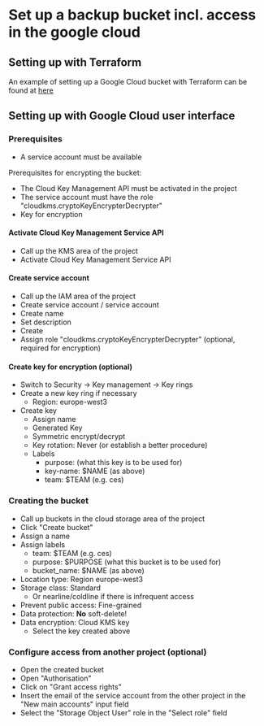 # Set up a backup bucket incl. access in the google cloud

## Setting up with Terraform

An example of setting up a Google Cloud bucket with Terraform can be found at
[here](https://github.com/cloudogu/k8s-ecosystem/blob/develop/terraform/examples/ces_google_gke/google_bucket/README.md)


## Setting up with Google Cloud user interface

### Prerequisites
- A service account must be available

Prerequisites for encrypting the bucket: 
- The Cloud Key Management API must be activated in the project
- The service account must have the role "cloudkms.cryptoKeyEncrypterDecrypter"
- Key for encryption

#### Activate Cloud Key Management Service API
- Call up the KMS area of the project
- Activate Cloud Key Management Service API

#### Create service account
- Call up the IAM area of the project
- Create service account / service account
- Create name
- Set description
- Create
- Assign role "cloudkms.cryptoKeyEncrypterDecrypter" (optional, required for encryption)

#### Create key for encryption (optional)
- Switch to Security -> Key management -> Key rings
- Create a new key ring if necessary
  - Region: europe-west3
- Create key
  - Assign name
  - Generated Key
  - Symmetric encrypt/decrypt
  - Key rotation: Never (or establish a better procedure)
  - Labels
    - purpose: (what this key is to be used for)
    - key-name: $NAME (as above)
    - team: $TEAM (e.g. ces)


### Creating the bucket
- Call up buckets in the cloud storage area of the project
- Click "Create bucket"
- Assign a name
- Assign labels
  - team: $TEAM (e.g. ces)
  - purpose: $PURPOSE (what this bucket is to be used for)
  - bucket_name: $NAME (as above)
- Location type: Region europe-west3
- Storage class: Standard
  - Or nearline/coldline if there is infrequent access
- Prevent public access: Fine-grained
- Data protection: **No** soft-delete!
- Data encryption: Cloud KMS key
  - Select the key created above

### Configure access from another project (optional)
- Open the created bucket
- Open "Authorisation"
- Click on "Grant access rights"
- Insert the email of the service account from the other project in the "New main accounts" input field
- Select the "Storage Object User" role in the "Select role" field